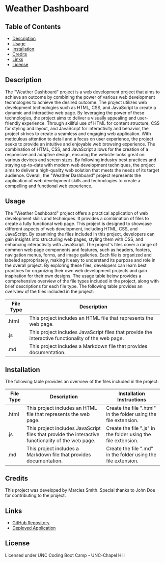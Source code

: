 # Weather Dashboard

## Table of Contents
- [Description](#description)
- [Usage](#usage)
- [Installation](#installation)
- [Credits](#credits)
- [Links](#links)
- [License](#license)

## Description

The "Weather Dashboard" project is a web development project that aims to achieve an outcome by combining the power of various web development technologies to achieve the desired outcome. The project utilizes web development technologies such as HTML, CSS, and JavaScript to create a dynamic and interactive web page. By leveraging the power of these technologies, the project aims to deliver a visually appealing and user-friendly experience. Through skillful use of HTML for content structure, CSS for styling and layout, and JavaScript for interactivity and behavior, the project strives to create a seamless and engaging web application. With meticulous attention to detail and a focus on user experience, the project seeks to provide an intuitive and enjoyable web browsing experience. The combination of HTML, CSS, and JavaScript allows for the creation of a responsive and adaptive design, ensuring the website looks great on various devices and screen sizes. By following industry best practices and staying up-to-date with modern web development techniques, the project aims to deliver a high-quality web solution that meets the needs of its target audience. Overall, the "Weather Dashboard" project represents the application of web development skills and technologies to create a compelling and functional web experience. 


## Usage

The "Weather Dashboard" project offers a practical application of web development skills and techniques. It provides a combination of files to create a fully functional web page. This project is designed to showcase different aspects of web development, including HTML, CSS, and JavaScript. By examining the files included in this project, developers can gain insights into structuring web pages, styling them with CSS, and enhancing interactivity with JavaScript. The project's files cover a range of common web page components and features, such as headers, footers, navigation menus, forms, and image galleries. Each file is organized and labeled appropriately, making it easy to understand its purpose and role in the overall project. By exploring these files, developers can learn best practices for organizing their own web development projects and gain inspiration for their own designs. The usage table below provides a comprehensive overview of the file types included in the project, along with brief descriptions for each file type.
The following table provides an overview of the files included in the project:

| File Type | Description |
| --- | --- |
| .html | This project includes an HTML file that represents the web page. |
| .js | This project includes JavaScript files that provide the interactive functionality of the web page. |
| .md | This project includes a Markdown file that provides documentation. |


## Installation

The following table provides an overview of the files included in the project:

| File Type | Description | Installation Instructions |
| --- | --- | --- |
| .html | This project includes an HTML file that represents the web page. | Create the file ".html" in the folder using the file extension. |
| .js | This project includes JavaScript files that provide the interactive functionality of the web page. | Create the file ".js" in the folder using the file extension. |
| .md | This project includes a Markdown file that provides documentation. | Create the file ".md" in the folder using the file extension. |

## Credits

This project was developed by Marcies Smith. Special thanks to John Doe for contributing to the project.

## Links

- [GitHub Repository](https://github.com/Seicram/Weather-Dashboard)
- [Deployed Application](https://seicram.github.io/Weather-Dashboard/)

## License

Licensed under UNC Coding Boot Camp - UNC-Chapel Hill
